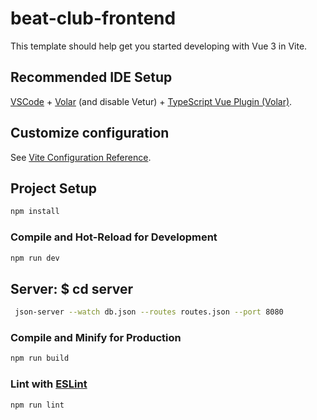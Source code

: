 # beat-club-frontend

This template should help get you started developing with Vue 3 in Vite.

## Recommended IDE Setup

[VSCode](https://code.visualstudio.com/) + [Volar](https://marketplace.visualstudio.com/items?itemName=johnsoncodehk.volar) (and disable Vetur) + [TypeScript Vue Plugin (Volar)](https://marketplace.visualstudio.com/items?itemName=johnsoncodehk.vscode-typescript-vue-plugin).

## Customize configuration

See [Vite Configuration Reference](https://vitejs.dev/config/).

## Project Setup

```sh
npm install
```

### Compile and Hot-Reload for Development

```sh
npm run dev
```

## Server: $ cd server
```sh
 json-server --watch db.json --routes routes.json --port 8080
```

### Compile and Minify for Production

```sh
npm run build
```

### Lint with [ESLint](https://eslint.org/)

```sh
npm run lint
```
